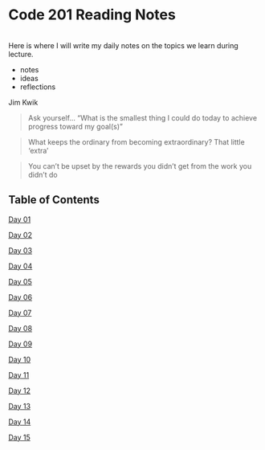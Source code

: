 # Code 201 Reading Notes
<br>
Here is where I will write my daily notes on the topics we learn during lecture.
<br>

- notes
- ideas
- reflections

Jim Kwik

> Ask yourself… “What is the smallest thing I could do today to achieve progress toward my goal(s)”

> What keeps the ordinary from becoming extraordinary? That little ‘extra’

> You can’t be upset by the rewards you didn’t get from the work you didn’t do

## Table of Contents
[Day 01](https://github.com/jennerdulce/201reading-notes/blob/master/class-01.md)

[Day 02](https://github.com/jennerdulce/201reading-notes/blob/master/class-02.md)

[Day 03]()

[Day 04]()

[Day 05]()

[Day 06]()

[Day 07]()

[Day 08]()

[Day 09]()

[Day 10]()

[Day 11]()

[Day 12]()

[Day 13]()

[Day 14]()

[Day 15]()
